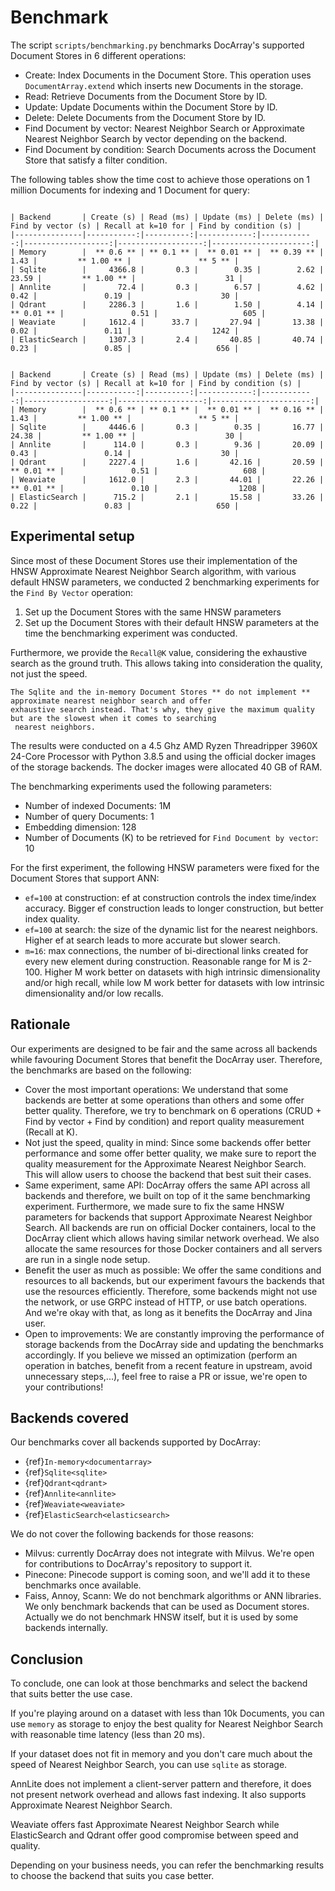 # Benchmark

The script `scripts/benchmarking.py` benchmarks DocArray's supported Document Stores in 6 different operations:
* Create: Index Documents in the Document Store. This operation uses `DocumentArray.extend` which inserts new Documents in the storage.
* Read: Retrieve Documents from the Document Store by ID. 
* Update: Update Documents within the Document Store by ID.
* Delete: Delete Documents from the Document Store by ID.
* Find Document by vector: Nearest Neighbor Search or Approximate Nearest Neighbor Search by vector depending on the backend.
* Find Document by condition: Search Documents across the Document Store that satisfy a filter condition.

The following tables show the time cost to achieve those operations on 1 million Documents for indexing and 1 Document for query:

````{tab} Same HNSW parameters

| Backend       | Create (s) | Read (ms) | Update (ms) | Delete (ms) | Find by vector (s) | Recall at k=10 for | Find by condition (s) |
|---------------|-----------:|----------:|------------:|------------:|-------------------:|-------------------:|----------------------:|
| Memory        |  ** 0.6 ** | ** 0.1 ** |  ** 0.01 ** |  ** 0.39 ** |               1.43 |         ** 1.00 ** |               ** 5 ** |
| Sqlite        |     4366.8 |       0.3 |        0.35 |        2.62 |              23.59 |         ** 1.00 ** |                    31 |
| Annlite       |       72.4 |       0.3 |        6.57 |        4.62 |               0.42 |               0.19 |                    30 |
| Qdrant        |     2286.3 |       1.6 |        1.50 |        4.14 |         ** 0.01 ** |               0.51 |                   605 |
| Weaviate      |     1612.4 |      33.7 |       27.94 |       13.38 |               0.02 |               0.11 |                  1242 |
| ElasticSearch |     1307.3 |       2.4 |       40.85 |       40.74 |               0.23 |               0.85 |                   656 |

````

````{tab} Default HNSW parameters

| Backend       | Create (s) | Read (ms) | Update (ms) | Delete (ms) | Find by vector (s) | Recall at k=10 for | Find by condition (s) |
|---------------|-----------:|----------:|------------:|------------:|-------------------:|-------------------:|----------------------:|
| Memory        |  ** 0.6 ** | ** 0.1 ** |  ** 0.01 ** |  ** 0.16 ** |               1.43 |         ** 1.00 ** |               ** 5 ** |
| Sqlite        |     4446.6 |       0.3 |        0.35 |       16.77 |              24.38 |         ** 1.00 ** |                    30 |
| Annlite       |      114.0 |       0.3 |        9.36 |       20.09 |               0.43 |               0.14 |                    30 |
| Qdrant        |     2227.4 |       1.6 |       42.16 |       20.59 |         ** 0.01 ** |               0.51 |                   608 |
| Weaviate      |     1612.0 |       2.3 |       44.01 |       22.26 |         ** 0.01 ** |               0.10 |                  1208 |
| ElasticSearch |      715.2 |       2.1 |       15.58 |       33.26 |               0.22 |               0.83 |                   650 |

````

## Experimental setup

Since most of these Document Stores use their implementation of the HNSW Approximate Nearest Neighbor Search algorithm, 
with various default HNSW parameters, we conducted 2 benchmarking experiments for the `Find By Vector` operation:
1. Set up the Document Stores with the same HNSW parameters 
2. Set up the Document Stores with their default HNSW parameters at the time the benchmarking experiment was conducted.

Furthermore, we provide the `Recall@K` value, considering the exhaustive search as the ground truth. This allows taking 
into consideration the quality, not just the speed.

```{important}
The Sqlite and the in-memory Document Stores ** do not implement ** approximate nearest neighbor search and offer 
exhaustive search instead. That's why, they give the maximum quality but are the slowest when it comes to searching
 nearest neighbors.
```

The results were conducted on a 4.5 Ghz AMD Ryzen Threadripper 3960X 24-Core Processor with Python 3.8.5 and using the official docker 
images of the storage backends. The docker images were allocated 40 GB of RAM.

The benchmarking experiments used the following parameters:
* Number of indexed Documents: 1M
* Number of query Documents: 1
* Embedding dimension: 128
* Number of Documents (K) to be retrieved for `Find Document by vector`: 10

For the first experiment, the following HNSW parameters were fixed for the Document Stores that support ANN:
* `ef=100` at construction: ef at construction controls the index time/index accuracy. Bigger ef construction leads to longer construction, but better index quality.
* `ef=100` at search: the size of the dynamic list for the nearest neighbors. Higher ef at search leads to more accurate but slower search.
* `m=16`: max connections, the number of bi-directional links created for every new element during construction. Reasonable range for M is 2-100. Higher M work better on datasets with high intrinsic dimensionality and/or high recall, while low M work better for datasets with low intrinsic dimensionality and/or low recalls.

## Rationale
Our experiments are designed to be fair and the same across all backends while favouring Document Stores that benefit 
the DocArray user. Therefore, the benchmarks are based on the following:

* Cover the most important operations: We understand that some backends are better at some operations than others and 
some offer better quality. Therefore, we try to benchmark on 6 operations (CRUD + Find by vector + Find by condition)
and report quality measurement (Recall at K).
* Not just the speed, quality in mind: Since some backends offer better performance and some offer better quality, 
we make sure to report the quality measurement for the Approximate Nearest Neighbor Search. This will allow users to 
choose the backend that best suit their cases.
* Same experiment, same API: DocArray offers the same API across all backends and therefore, we built on top of it the 
same benchmarking experiment. Furthermore, we made sure to fix the same HNSW parameters for backends that support 
Approximate Nearest Neighbor Search. All backends are run on official Docker containers, local to the DocArray client 
which allows having similar network overhead. We also allocate the same resources for those Docker containers and all 
servers are run in a single node setup.
* Benefit the user as much as possible: We offer the same conditions and resources to all backends, but our experiment 
favours the backends that use the resources efficiently. Therefore, some backends might not use the network, or use 
GRPC instead of HTTP, or use batch operations. And we're okay with that, as long as it benefits the DocArray and Jina 
user.
* Open to improvements: We are constantly improving the performance of storage backends from the DocArray side and 
updating the benchmarks accordingly. If you believe we missed an optimization (perform an operation in batches, benefit 
from a recent feature in upstream, avoid unnecessary steps,...), feel free to raise a PR or issue, we're open to 
your contributions!

## Backends covered
Our benchmarks cover all backends supported by DocArray:
* {ref}`In-memory<documentarray>`
* {ref}`Sqlite<sqlite>`
* {ref}`Qdrant<qdrant>`
* {ref}`Annlite<annlite>`
* {ref}`Weaviate<weaviate>`
* {ref}`ElasticSearch<elasticsearch>`

We do not cover the following backends for those reasons:
* Milvus: currently DocArray does not integrate with Milvus. We're open for contributions to DocArray's repository to 
support it.
* Pinecone: Pinecode support is coming soon, and we'll add it to these benchmarks once available.
* Faiss, Annoy, Scann: We do not benchmark algorithms or ANN libraries. We only benchmark backends that can be used as 
Document stores. Actually we do not benchmark HNSW itself, but it is used by some backends internally.


## Conclusion
To conclude, one can look at those benchmarks and select the backend that suits better the use case.

If you're playing around on a dataset with less than 10k Documents, you can use `memory` as storage to enjoy the best 
quality for Nearest Neighbor Search with reasonable time latency (less than 20 ms).

If your dataset does not fit in memory and you don't care much about the speed of Nearest Neighbor Search, you can use
`sqlite` as storage.

AnnLite does not implement a client-server pattern and therefore, it does not present network overhead and allows fast 
indexing. It also supports Approximate Nearest Neighbor Search.

Weaviate offers fast Approximate Nearest Neighbor Search while ElasticSearch and Qdrant offer good compromise between 
speed and quality.

Depending on your business needs, you can refer the benchmarking results to choose the backend that suits you case 
better.
